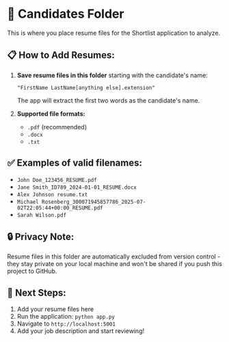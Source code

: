 # 📁 Candidates Folder

This is where you place resume files for the Shortlist application to analyze.

## 📋 **How to Add Resumes:**

1. **Save resume files in this folder** starting with the candidate's name:
   ```
   "FirstName LastName[anything else].extension"
   ```
   The app will extract the first two words as the candidate's name.

2. **Supported file formats:**
   - `.pdf` (recommended)
   - `.docx` 
   - `.txt`

## ✅ **Examples of valid filenames:**
- `John Doe_123456_RESUME.pdf`
- `Jane Smith_ID789_2024-01-01_RESUME.docx`
- `Alex Johnson resume.txt`
- `Michael Rosenberg_300071945857786_2025-07-02T22:05:44+00:00_RESUME.pdf`
- `Sarah Wilson.pdf`

## 🔒 **Privacy Note:**
Resume files in this folder are automatically excluded from version control - they stay private on your local machine and won't be shared if you push this project to GitHub.

## 🚀 **Next Steps:**
1. Add your resume files here
2. Run the application: `python app.py`
3. Navigate to `http://localhost:5001`
4. Add your job description and start reviewing! 